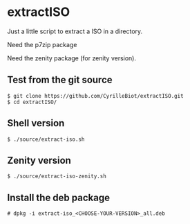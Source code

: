 # extractISO

Just a little script to extract a ISO in a directory.

Need the p7zip package

Need the zenity package (for zenity version).


## Test from the git source
```
$ git clone https://github.com/CyrilleBiot/extractISO.git
$ cd extractISO/
```

## Shell version
```
$ ./source/extract-iso.sh
```

## Zenity version
```
$ ./source/extract-iso-zenity.sh
```

## Install the deb package
```
# dpkg -i extract-iso_<CHOOSE-YOUR-VERSION>_all.deb
```

